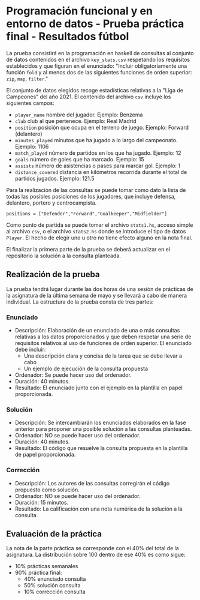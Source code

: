 # Programación funcional y en entorno de datos - Prueba práctica final - Resultados fútbol

La prueba consistirá en la programación en haskell de consultas al conjunto de datos contenidos en el archivo `key_stats.csv` respetando los requisitos establecidos y que figuran en el enunciado: "Incluir obligatoriamente una función `fold` y al menos dos de las siguientes funciones de orden superior: `zip`, `map`, `filter`."

El conjunto de datos elegidos recoge estadísticas relativas a la "Liga de Campeones" del año 2021. El contenido del archivo `csv` incluye los siguientes campos:

- `player_name` nombre del jugador. Ejemplo: Benzema
- `club` club al que pertenece. Ejemplo: Real Madrid
- `position` posición que ocupa en el terreno de juego. Ejemplo: Forward (delantero)
- `minutes_played` minutos que ha jugado a lo largo del campeonato. Ejemplo: 1106
- `match_played` número de partidos en los que ha jugado. Ejemplo: 12
- `goals` número de goles que ha marcado. Ejemplo: 15
- `assists` número de asistencias o pases para marcar gol. Ejemplo: 1
- `distance_covered` distancia en kilómetros recorrida durante el total de partidos jugados. Ejemplo: 121.5

Para la realización de las consultas se puede tomar como dato la lista de todas las posibles posiciones de los jugadores, que incluye defensa, delantero, portero y centrocampista.

```
positions = ["Defender","Forward","Goalkeeper","Midfielder"]
```

Como punto de partida se puede tomar el archivo `stats1.hs`, acceso simple al archivo `csv`, o el archivo `stats2.hs` donde se introduce el tipo de datos `Player`. El hecho de elegir uno u otro no tiene efecto alguno en la nota final.

El finalizar la primera parte de la prueba se deberá actualizar en el repositorio la solución a la consulta planteada.

## Realización de la prueba

La prueba tendrá lugar durante las dos horas de una sesión de prácticas de la asignatura de la última semana de mayo y se llevará a cabo de manera individual. La estructura de la prueba consta de tres partes:

### Enunciado
- Descripción: Elaboración de un enunciado de una o más consultas relativas a los datos proporcionados y que deben respetar una serie de requisitos relativos al uso de funciones de orden superior. El enunciado debe incluir:
    * Una descripción clara y concisa de la tarea que se debe llevar a cabo
    * Un ejemplo de ejecución de la consulta propuesta
- Ordenador: Se puede hacer uso del ordenador.
- Duración: 40 minutos.
- Resultado: El enunciado junto con el ejemplo en la plantilla en papel proporcionada.

### Solución
- Descripción: Se intercambiarán los enunciados elaborados en la fase anterior para proponer una posible solución a las consultas planteadas.
- Ordenador: NO se puede hacer uso del ordenador. 
- Duración: 40 minutos.
- Resultado: El código que resuelve la consulta propuesta en la plantilla de papel proporcionada.

### Corrección
- Descripción: Los autores de las consultas corregirán el código propuesto como solución.
- Ordenador: NO se puede hacer uso del ordenador.
- Duración: 15 minutos.
- Resultado: La calificación con una nota numérica de la solución a la consulta.

## Evaluación de la práctica

La nota de la parte práctica se corresponde con el 40% del total de la asignatura. La distribución sobre 100 dentro de ese 40% es como sigue:
- 10% prácticas semanales
- 90% práctica final:
    - 40% enunciado consulta
    - 50% solución consulta
    - 10% corrección consulta
